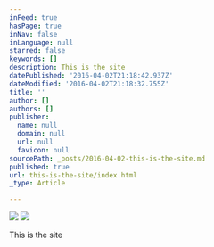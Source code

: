 ```yaml
---
inFeed: true
hasPage: true
inNav: false
inLanguage: null
starred: false
keywords: []
description: This is the site
datePublished: '2016-04-02T21:18:42.937Z'
dateModified: '2016-04-02T21:18:32.755Z'
title: ''
author: []
authors: []
publisher:
  name: null
  domain: null
  url: null
  favicon: null
sourcePath: _posts/2016-04-02-this-is-the-site.md
published: true
url: this-is-the-site/index.html
_type: Article

---
```

![](https://the-grid-user-content.s3-us-west-2.amazonaws.com/6ff3b84f-d91d-48db-8899-080d6e6bf463.jpg)
![](https://the-grid-user-content.s3-us-west-2.amazonaws.com/0eca5b0c-3e7c-4977-8864-c0c262dfcb4e.jpg)

This is the site